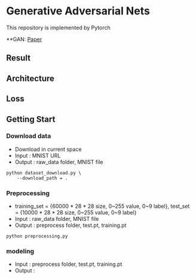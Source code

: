 # Generative Adversarial Nets

This repository is implemented by Pytorch

**GAN: [Paper](https://papers.nips.cc/paper/5423-generative-adversarial-nets.pdf)

## Result

## Architecture

## Loss

## Getting Start
### Download data
- Download in current space
- Input : MNIST URL
- Output : raw_data folder, MNIST file
```shell
python dataset_download.py \
    --download_path = .
```

### Preprocessing
- training_set = {60000 * 28 * 28 size, 0~255 value, 0~9 label}, test_set = {10000 * 28 * 28 size, 0~255 value, 0~9 label} 
- Input : raw_data folder, MNIST file
- Output : preprocess folder, test.pt, training.pt
```shell
python preprocessing.py
```

### modeling
- Input : preprocess folder, test.pt, training.pt
- Output : 